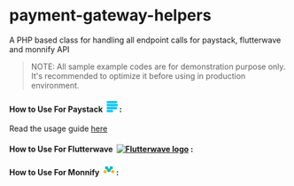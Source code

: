 # payment-gateway-helpers
A PHP based class for handling all endpoint calls for paystack, flutterwave and monnify API

> NOTE: All sample example codes are for demonstration purpose only. It's recommended to optimize it before using in production environment.


#### How to Use For Paystack &nbsp;<a href="https://www.paystack.com/" target="_blank" rel="noreferrer"><img src="/logos/paystack.svg" title="Paystack" alt="Paystack logo" width="20" height="20"/></a> :
Read the usage guide [here][l1] 

#### How to Use For Flutterwave &nbsp;<a href="https://www.paystack.com/" target="_blank" rel="noreferrer"><img src="/logos/flutterwave.svg" title="Flutterwave" alt="Flutterwave logo" width="20" height="20"/></a> :

#### How to Use For Monnify &nbsp;<a href="https://www.paystack.com/" target="_blank" rel="noreferrer"><img src="/logos/monnify.svg" title="Monnify" alt="Monnify logo" width="20" height="20"/></a> :
   
[link-author]: https://linkedin.com/in/adoagwai-godswill
[l1]: <https://github.com/euroadams/payment-gateway-helpers/tree/master/paystack/README.md>
